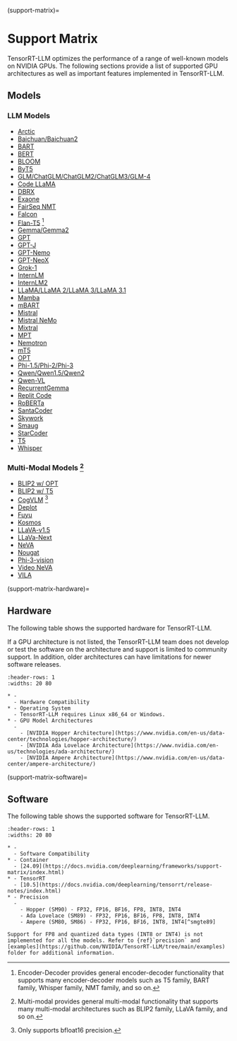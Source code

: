 (support-matrix)=

# Support Matrix

TensorRT-LLM optimizes the performance of a range of well-known models on NVIDIA GPUs. The following sections provide a list of supported GPU architectures as well as important features implemented in TensorRT-LLM.

## Models

### LLM Models

- [Arctic](https://github.com/NVIDIA/TensorRT-LLM/tree/main/examples/arctic)
- [Baichuan/Baichuan2](https://github.com/NVIDIA/TensorRT-LLM/tree/main/examples/baichuan)
- [BART](https://github.com/NVIDIA/TensorRT-LLM/tree/main/examples/enc_dec)
- [BERT](https://github.com/NVIDIA/TensorRT-LLM/tree/main/examples/bert)
- [BLOOM](https://github.com/NVIDIA/TensorRT-LLM/tree/main/examples/bloom)
- [ByT5](https://github.com/NVIDIA/TensorRT-LLM/tree/main/examples/enc_dec)
- [GLM/ChatGLM/ChatGLM2/ChatGLM3/GLM-4](https://github.com/NVIDIA/TensorRT-LLM/tree/main/examples/chatglm)
- [Code LLaMA](https://github.com/NVIDIA/TensorRT-LLM/tree/main/examples/llama)
- [DBRX](https://github.com/NVIDIA/TensorRT-LLM/tree/main/examples/dbrx)
- [Exaone](https://github.com/NVIDIA/TensorRT-LLM/tree/main/examples/exaone)
- [FairSeq NMT](https://github.com/NVIDIA/TensorRT-LLM/tree/main/examples/enc_dec)
- [Falcon](https://github.com/NVIDIA/TensorRT-LLM/tree/main/examples/falcon)
- [Flan-T5](https://github.com/NVIDIA/TensorRT-LLM/tree/main/examples/enc_dec) [^encdec]
- [Gemma/Gemma2](https://github.com/NVIDIA/TensorRT-LLM/tree/main/examples/gemma)
- [GPT](https://github.com/NVIDIA/TensorRT-LLM/tree/main/examples/gpt)
- [GPT-J](https://github.com/NVIDIA/TensorRT-LLM/tree/main/examples/gptj)
- [GPT-Nemo](https://github.com/NVIDIA/TensorRT-LLM/tree/main/examples/gpt)
- [GPT-NeoX](https://github.com/NVIDIA/TensorRT-LLM/tree/main/examples/gptneox)
- [Grok-1](https://github.com/NVIDIA/TensorRT-LLM/tree/main/examples/grok)
- [InternLM](https://github.com/NVIDIA/TensorRT-LLM/tree/main/examples/internlm)
- [InternLM2](https://github.com/NVIDIA/TensorRT-LLM/tree/main/examples/internlm2)
- [LLaMA/LLaMA 2/LLaMA 3/LLaMA 3.1](https://github.com/NVIDIA/TensorRT-LLM/tree/main/examples/llama)
- [Mamba](https://github.com/NVIDIA/TensorRT-LLM/tree/main/examples/mamba)
- [mBART](https://github.com/NVIDIA/TensorRT-LLM/tree/main/examples/enc_dec)
- [Mistral](https://github.com/NVIDIA/TensorRT-LLM/tree/main/examples/llama)
- [Mistral NeMo](https://github.com/NVIDIA/TensorRT-LLM/tree/main/examples/llama)
- [Mixtral](https://github.com/NVIDIA/TensorRT-LLM/tree/main/examples/mixtral)
- [MPT](https://github.com/NVIDIA/TensorRT-LLM/tree/main/examples/mpt)
- [Nemotron](https://github.com/NVIDIA/TensorRT-LLM/tree/main/examples/nemotron)
- [mT5](https://github.com/NVIDIA/TensorRT-LLM/tree/main/examples/enc_dec)
- [OPT](https://github.com/NVIDIA/TensorRT-LLM/tree/main/examples/opt)
- [Phi-1.5/Phi-2/Phi-3](https://github.com/NVIDIA/TensorRT-LLM/tree/main/examples/phi)
- [Qwen/Qwen1.5/Qwen2](https://github.com/NVIDIA/TensorRT-LLM/tree/main/examples/qwen)
- [Qwen-VL](https://github.com/NVIDIA/TensorRT-LLM/tree/main/examples/qwenvl)
- [RecurrentGemma](https://github.com/NVIDIA/TensorRT-LLM/tree/main/examples/recurrentgemma)
- [Replit Code](https://github.com/NVIDIA/TensorRT-LLM/tree/main/examples/mpt)
- [RoBERTa](https://github.com/NVIDIA/TensorRT-LLM/tree/main/examples/bert)
- [SantaCoder](https://github.com/NVIDIA/TensorRT-LLM/tree/main/examples/gpt)
- [Skywork](https://github.com/NVIDIA/TensorRT-LLM/tree/main/examples/skywork)
- [Smaug](https://github.com/NVIDIA/TensorRT-LLM/tree/main/examples/smaug)
- [StarCoder](https://github.com/NVIDIA/TensorRT-LLM/tree/main/examples/gpt)
- [T5](https://github.com/NVIDIA/TensorRT-LLM/tree/main/examples/enc_dec)
- [Whisper](https://github.com/NVIDIA/TensorRT-LLM/tree/main/examples/whisper)


### Multi-Modal Models [^multimod]

- [BLIP2 w/ OPT](https://github.com/NVIDIA/TensorRT-LLM/tree/main/examples/multimodal)
- [BLIP2 w/ T5](https://github.com/NVIDIA/TensorRT-LLM/tree/main/examples/multimodal)
- [CogVLM](https://github.com/NVIDIA/TensorRT-LLM/tree/main/examples/multimodal) [^bf16only]
- [Deplot](https://github.com/NVIDIA/TensorRT-LLM/tree/main/examples/multimodal)
- [Fuyu](https://github.com/NVIDIA/TensorRT-LLM/tree/main/examples/multimodal)
- [Kosmos](https://github.com/NVIDIA/TensorRT-LLM/tree/main/examples/multimodal)
- [LLaVA-v1.5](https://github.com/NVIDIA/TensorRT-LLM/tree/main/examples/multimodal)
- [LLaVa-Next](https://github.com/NVIDIA/TensorRT-LLM/tree/main/examples/multimodal)
- [NeVA](https://github.com/NVIDIA/TensorRT-LLM/tree/main/examples/multimodal)
- [Nougat](https://github.com/NVIDIA/TensorRT-LLM/tree/main/examples/multimodal)
- [Phi-3-vision](https://github.com/NVIDIA/TensorRT-LLM/tree/main/examples/multimodal)
- [Video NeVA](https://github.com/NVIDIA/TensorRT-LLM/tree/main/examples/multimodal)
- [VILA](https://github.com/NVIDIA/TensorRT-LLM/tree/main/examples/multimodal)


(support-matrix-hardware)=
## Hardware

The following table shows the supported hardware for TensorRT-LLM.

If a GPU architecture is not listed, the TensorRT-LLM team does not develop or test the software on the architecture and support is limited to community support.
In addition, older architectures can have limitations for newer software releases.

```{list-table}
:header-rows: 1
:widths: 20 80

* -
  - Hardware Compatibility
* - Operating System
  - TensorRT-LLM requires Linux x86_64 or Windows.
* - GPU Model Architectures
  -
    - [NVIDIA Hopper Architecture](https://www.nvidia.com/en-us/data-center/technologies/hopper-architecture/)
    - [NVIDIA Ada Lovelace Architecture](https://www.nvidia.com/en-us/technologies/ada-architecture/)
    - [NVIDIA Ampere Architecture](https://www.nvidia.com/en-us/data-center/ampere-architecture/)
```

(support-matrix-software)=
## Software

The following table shows the supported software for TensorRT-LLM.

```{list-table}
:header-rows: 1
:widths: 20 80

* -
  - Software Compatibility
* - Container
  - [24.09](https://docs.nvidia.com/deeplearning/frameworks/support-matrix/index.html)
* - TensorRT
  - [10.5](https://docs.nvidia.com/deeplearning/tensorrt/release-notes/index.html)
* - Precision
  -
    - Hopper (SM90) - FP32, FP16, BF16, FP8, INT8, INT4
    - Ada Lovelace (SM89) - FP32, FP16, BF16, FP8, INT8, INT4
    - Ampere (SM80, SM86) - FP32, FP16, BF16, INT8, INT4[^smgte89]
```

[^smgte89]: INT4 AWQ and GPTQ with FP8 activations require SM >= 89.

[^encdec]: Encoder-Decoder provides general encoder-decoder functionality that supports many encoder-decoder models such as T5 family, BART family, Whisper family, NMT family, and so on.

[^multimod]: Multi-modal provides general multi-modal functionality that supports many multi-modal architectures such as BLIP2 family, LLaVA family, and so on.

[^bf16only]: Only supports bfloat16 precision.


```{note}
Support for FP8 and quantized data types (INT8 or INT4) is not implemented for all the models. Refer to {ref}`precision` and [examples](https://github.com/NVIDIA/TensorRT-LLM/tree/main/examples) folder for additional information.
```
